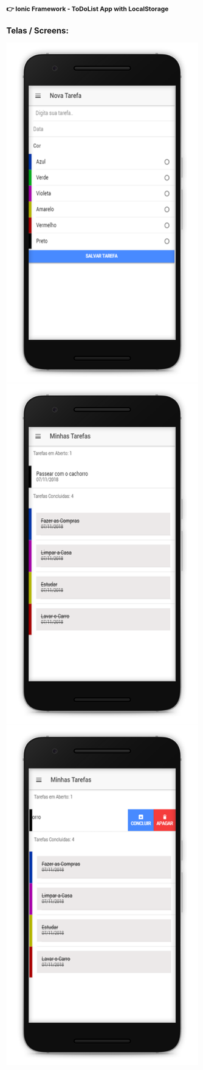 ### :point_right: Ionic Framework - ToDoList App with LocalStorage

## Telas / Screens: 

![View this](src/assets/1.png)
![View this](src/assets/2.png)
![View this](src/assets/3.png)